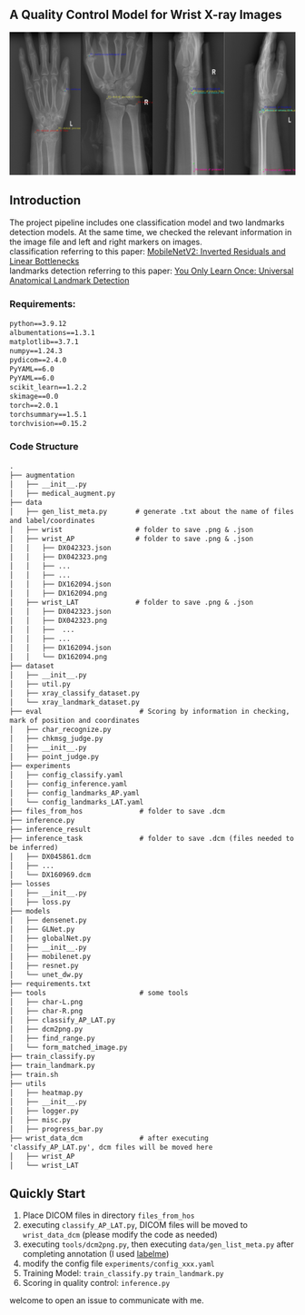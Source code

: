 ## A Quality Control Model for Wrist X-ray Images
![results](example.png)
## Introduction
The project pipeline includes one classification model and two landmarks detection models.  At the same time, we checked the relevant information in the image file and left and right markers on images.   
classification referring to this paper: [MobileNetV2: Inverted Residuals and Linear Bottlenecks](https://arxiv.org/pdf/1801.04381.pdf)  
landmarks detection referring to this paper: [You Only Learn Once: Universal Anatomical Landmark Detection](https://arxiv.org/pdf/2103.04657.pdf)  

### Requirements:  
```angular2
python==3.9.12
albumentations==1.3.1
matplotlib==3.7.1
numpy==1.24.3
pydicom==2.4.0
PyYAML==6.0
PyYAML==6.0
scikit_learn==1.2.2
skimage==0.0
torch==2.0.1
torchsummary==1.5.1
torchvision==0.15.2
```
### Code Structure
```angular2
.
├── augmentation
│   ├── __init__.py
│   ├── medical_augment.py
├── data
│   ├── gen_list_meta.py       # generate .txt about the name of files and label/coordinates
│   ├── wrist                  # folder to save .png & .json
│   ├── wrist_AP               # folder to save .png & .json
│   │   ├── DX042323.json
│   │   ├── DX042323.png
│   │   ├── ...
│   │   ├── ...
│   │   ├── DX162094.json
│   │   ├── DX162094.png
│   ├── wrist_LAT              # folder to save .png & .json
│   │   ├── DX042323.json
│   │   ├── DX042323.png
│   │   ├──  ...
│   │   ├── ...
│   │   ├── DX162094.json
│   │   └── DX162094.png
├── dataset
│   ├── __init__.py
│   ├── util.py
│   ├── xray_classify_dataset.py
│   └── xray_landmark_dataset.py
├── eval                        # Scoring by information in checking, mark of position and coordinates
│   ├── char_recognize.py
│   ├── chkmsg_judge.py
│   ├── __init__.py
│   ├── point_judge.py
├── experiments
│   ├── config_classify.yaml
│   ├── config_inference.yaml
│   ├── config_landmarks_AP.yaml
│   └── config_landmarks_LAT.yaml
├── files_from_hos              # folder to save .dcm
├── inference.py
├── inference_result
├── inference_task              # folder to save .dcm (files needed to be inferred)
│   ├── DX045861.dcm
│   ├── ...
│   └── DX160969.dcm
├── losses
│   ├── __init__.py
│   ├── loss.py
├── models
│   ├── densenet.py
│   ├── GLNet.py
│   ├── globalNet.py
│   ├── __init__.py
│   ├── mobilenet.py
│   ├── resnet.py
│   └── unet_dw.py
├── requirements.txt
├── tools                       # some tools
│   ├── char-L.png
│   ├── char-R.png
│   ├── classify_AP_LAT.py
│   ├── dcm2png.py
│   ├── find_range.py
│   └── form_matched_image.py
├── train_classify.py
├── train_landmark.py
├── train.sh
├── utils
│   ├── heatmap.py
│   ├── __init__.py
│   ├── logger.py
│   ├── misc.py
│   ├── progress_bar.py
├── wrist_data_dcm              # after executing 'classify_AP_LAT.py', dcm files will be moved here
│   ├── wrist_AP
│   └── wrist_LAT

```
## Quickly Start
1. Place DICOM files in directory `files_from_hos`
2. executing `classify_AP_LAT.py`, DICOM files will be moved to `wrist_data_dcm` (please modify the code as needed)
3. executing `tools/dcm2png.py`, then executing `data/gen_list_meta.py` after completing annotation (I used [labelme](https://github.com/wkentaro/labelme))   
4. modify the config file `experiments/config_xxx.yaml`
5. Training Model: `train_classify.py` `train_landmark.py`
6. Scoring in quality control:  `inference.py`

welcome to open an issue to communicate with me.  